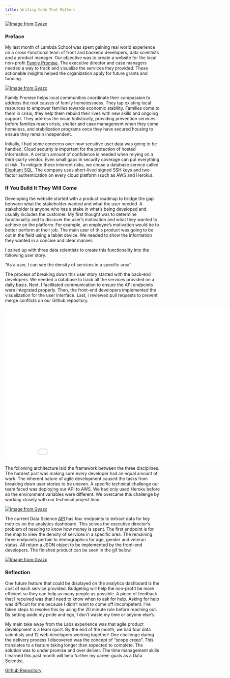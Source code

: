 ```yaml
---
title: Writing Code That Matters
---
```


[![Image from Gyazo](https://i.gyazo.com/35eff39b0ca2c7bdccd1a3205f77569b.png)](https://gyazo.com/35eff39b0ca2c7bdccd1a3205f77569b)

### Preface

My last month of Lambda School was spent gaining real world experience on a cross-functional team of front and backend developers, data scientists and a product manager. Our objective was to create a website for the local non-profit [Family Promise](https://www.familypromiseofspokane.org/). The executive director and case managers needed a way to track and visualize the services they provided. These actionable insights helped the organization apply for  future grants and funding.

[![Image from Gyazo](https://i.gyazo.com/66de14594855b662437a7ed7e320a3ce.png)](https://gyazo.com/66de14594855b662437a7ed7e320a3ce)

Family Promise helps local communities coordinate their compassion to address the root causes of family homelessness. They tap existing local resources to empower families towards economic stability. Families come to them in crisis; they help them rebuild their lives with new skills and ongoing support. They address the issue holistically, providing prevention services before families reach crisis, shelter and case management when they come homeless, and stabilization programs once they have secured housing to ensure they remain independent.

Initially, I had some concerns over how sensitive user data was going to be handled. Cloud security is important for the protection of hosted information. A certain amount of confidence is needed when relying on a third-party vendor. Even small gaps in security coverage can put everything at risk. To mitigate these inherent risks, we chose a database service called [Elephant SQL](https://www.elephantsql.com/). The company uses short-lived signed SSH keys and two-factor authentication on every cloud platform (such as AWS and Heroku).

### If You Build It They Will Come

Developing the website started with a product roadmap to bridge the gap between what the stakeholder wanted and what the user needed. A stakeholder is anyone who has a stake in what’s being developed and usually includes the customer. My first thought was to determine functionality and to discover the user’s motivation and what they wanted to achieve on the platform. For example, an employee’s motivation would be to better perform at their job. The main user of this product was going to be out in the field using a tablet device. We needed to show the information they wanted in a concise and clear manner. 

I paired up with three data scientists to create this functionality into the following user story.

“As a user, I can see the density of services in a specific area”

The process of breaking down this user story started with the back-end developers. We needed a database to track all the services provided on a daily basis. Next, I facilitated communication to ensure the API endpoints were integrated properly. Then, the front-end developers implemented the visualization for the user interface. Last, I reviewed pull requests to prevent merge conflicts on our Github repository. 

<iframe width="900" height="500" frameborder="0" scrolling="no" src="//plotly.com/~egrinalds/64.embed"></iframe>

The following architecture laid the framework between the three disciplines. The hardest part was making sure every developer had an equal amount of work. The inherent nature of agile development caused the tasks from breaking down user stories to be uneven. A specific technical challenge our team faced was deploying our API to AWS. We had only used Heroku before so the environment variables were different. We overcame this challenge by working closely with our technical project lead. 

[![Image from Gyazo](https://i.gyazo.com/045b302c089e3ae0a02ac8282791d211.png)](https://gyazo.com/045b302c089e3ae0a02ac8282791d211)

The current Data Science [API](http://family-promises-db.eba-saefv7mf.us-east-1.elasticbeanstalk.com) has four endpoints to extract data for key metrics on the analytics dashboard. This solves the executive director’s problem of needing to know how money is spent. The first endpoint is for the map to view the density of services in a specific area. The remaining three endpoints pertain to demographics for age, gender and veteran status. All return a JSON object to be implemented by the front-end developers. The finished product can be seen in the gif below.

[![Image from Gyazo](https://i.gyazo.com/ca2782218cf7fae25d09b5b495ad23f9.gif)](https://gyazo.com/ca2782218cf7fae25d09b5b495ad23f9)

### Reflection

One future feature that could be displayed on the analytics dashboard is the cost of each service provided. Budgeting will help the non-profit be more efficient so they can help as many people as possible. A piece of feedback that I received was that I need to know when to ask for help. Asking for help was difficult for me because I didn’t want to come off imcompetent. I’ve taken steps to resolve this by using the 20 minute rule before reaching out. By setting aside my pride and ego, I don’t waste my time or anyone else’s.

My main take away from the Labs experience was that agile product development is a team sport. By the end of the month, we had four data scientists and 12 web developers working together! One challenge during the delivery process I discovered was the concept of “scope creep”. This translates to a feature taking longer than expected to complete. The solution was to under promise and over deliver. The time management skills I learned this past month will help further my career goals as a Data Scientist. 

[Github Repository](https://github.com/Lambda-School-Labs/human-rights-first-asylum-ds-a)
